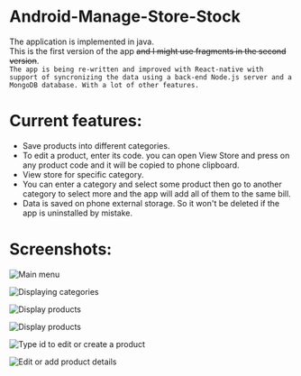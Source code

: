 # Android-Manage-Store-Stock
The application is implemented in java.\
This is the first version of the app <s>and I might use fragments in the second version</s>.\
```The app is being re-written and improved with React-native with support of syncronizing the data using a back-end Node.js server and a MongoDB database. With a lot of other features.```
# Current features:
  - Save products into different categories.
  - To edit a product, enter its code. you can open View Store and press
    on any product code and it will be copied to phone clipboard.
  - View store for specific category.
  - You can enter a category and select some product then go to another 
    category to select more and the app will add all of them to the same
    bill.
  - Data is saved on phone external storage. So it won't be deleted if
    the app is uninstalled by mistake.
# Screenshots:

![Main menu](https://user-images.githubusercontent.com/55311943/117219170-02348d00-ae05-11eb-954c-ddb11e5b6d5f.png)

![Displaying categories](https://user-images.githubusercontent.com/55311943/117219279-3c059380-ae05-11eb-95f6-17654a62dffd.png)

![Display products](https://user-images.githubusercontent.com/55311943/117219317-4fb0fa00-ae05-11eb-8905-c9438a8c53fb.png)

![Display products](https://user-images.githubusercontent.com/55311943/117219338-5b042580-ae05-11eb-89a7-df2d3aca9ff5.png)

![Type id to edit or create a product](https://user-images.githubusercontent.com/55311943/117219424-8850d380-ae05-11eb-98e8-fa44d9614776.png)

![Edit or add product details](https://user-images.githubusercontent.com/55311943/117219462-9d2d6700-ae05-11eb-98f8-2eb041bb39d0.png)
